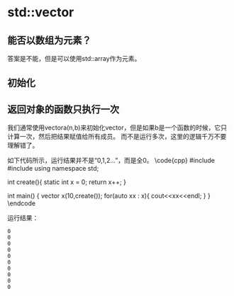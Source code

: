 # std::vector

## 能否以数组为元素？

答案是不能，但是可以使用std::array作为元素。

## 初始化

## 返回对象的函数只执行一次

我们通常使用vector<xxx>a(n,b)来初始化vector，但是如果b是一个函数的时候，它只计算一次，然后把结果赋值给所有成员。
而不是运行多次，这里的逻辑千万不要理解错了。

如下代码所示，运行结果并不是“0,1,2...”，而是全0。
\code{cpp}
#include <iostream>
#include <vector>
using namespace std;

int create(){
    static int x = 0;
    return x++;
}

int main()
{
    vector<int> x(10,create());
    for(auto xx : x){
        cout<<xx<<endl;
    }
}
\endcode

运行结果：

```
0
0
0
0
0
0
0
0
0
0
```